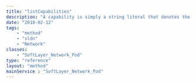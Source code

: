 ```yaml
---
title: "listCapabilities"
description: "A capability is simply a string literal that denotes the availability of a feature. Capabilities are generally self describing, but any additional details concerning the implications of a capability will be documented elsewhere; usually by the Service or Operation related to it. "
date: "2018-02-12"
tags:
    - "method"
    - "sldn"
    - "Network"
classes:
    - "SoftLayer_Network_Pod"
type: "reference"
layout: "method"
mainService : "SoftLayer_Network_Pod"
---
```

